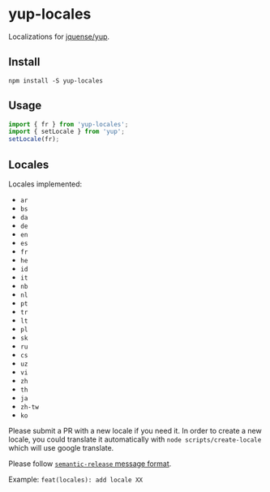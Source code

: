 # yup-locales

Localizations for [jquense/yup](https://github.com/jquense/yup).

## Install

```
npm install -S yup-locales
```

## Usage

```js
import { fr } from 'yup-locales';
import { setLocale } from 'yup';
setLocale(fr);
```

## Locales

Locales implemented:

- `ar`
- `bs`
- `da`
- `de`
- `en`
- `es`
- `fr`
- `he`
- `id`
- `it`
- `nb`
- `nl`
- `pt`
- `tr`
- `lt`
- `pl`
- `sk`
- `ru`
- `cs`
- `uz`
- `vi`
- `zh`
- `th`
- `ja`
- `zh-tw`
- `ko`

Please submit a PR with a new locale if you need it. In order to create a new locale, you could translate it automatically with `node scripts/create-locale` which will use google translate.

Please follow [`semantic-release` message format](https://semantic-release.gitbook.io/semantic-release/#commit-message-format).

Example:
`feat(locales): add locale XX`
